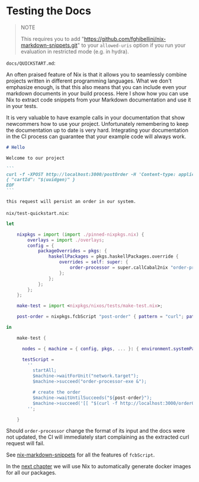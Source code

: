 
# Testing the Docs

> NOTE
>
> This requires you to add "https://github.com/fghibellini/nix-markdown-snippets.git" to your `allowed-uris` option if you run your evaluation in restricted mode (e.g. in hydra).

`docs/QUICKSTART.md`:

An often praised feature of Nix is that it allows you to seamlessly combine projects written in different programming languages.
What we don't emphasize enough, is that this also means that you can include even your markdown documents in your build process.
Here I show how you can use Nix to extract code snippets from your Markdown documentation and use it in your tests.

It is very valuable to have example calls in your documentation that show newcommers how to use your project.
Unfortunately remembering to keep the documentation up to date is very hard. Integrating your documentation in the CI process can
guarantee that your example code will always work.

````markdown
# Hello

Welcome to our project

```
curl -f -XPOST http://localhost:3000/postOrder -H 'Content-type: application/json' -d@- <<EOF
{ "cartId": "$(uuidgen)" }
EOF
```

this request will persist an order in our system.
````

`nix/test-quickstart.nix`:

```nix
let

    nixpkgs = import (import ./pinned-nixpkgs.nix) {
        overlays = import ./overlays;
        config = {
            packageOverrides = pkgs: {
                haskellPackages = pkgs.haskellPackages.override {
                    overrides = self: super: {
                        order-processor = super.callCabal2nix "order-processor" ../code/order-processor {};
                    };
                };
            };
        };
    };

    make-test = import <nixpkgs/nixos/tests/make-test.nix>;

    post-order = nixpkgs.fcbScript "post-order" { pattern = "curl"; path = ../docs/QUICKSTART.md; };

in

    make-test {

      nodes = { machine = { config, pkgs, ... }: { environment.systemPackages = [ nixpkgs.haskellPackages.order-processor ]; }; };

      testScript =
        ''
          startAll;
          $machine->waitForUnit("network.target");
          $machine->succeed("order-processor-exe &");

          # create the order
          $machine->waitUntilSucceeds("${post-order}");
          $machine->succeed('[[ "$(curl -f http://localhost:3000/orderCount)" == "1" ]]');
        '';

    }
```

Should `order-processor` change the format of its input and the docs were not updated, the CI will immediately
start complaining as the extracted curl request will fail.

See [nix-markdown-snippets](https://github.com/fghibellini/nix-markdown-snippets) for all the features of `fcbScript`.

In the [next chapter](../../docker) we will use Nix to automatically generate docker images for all our packages.

